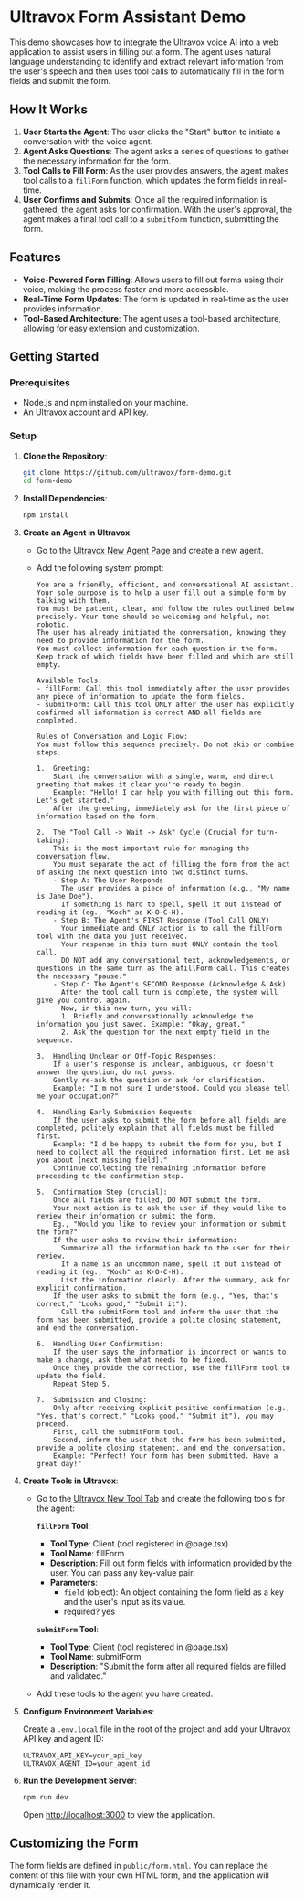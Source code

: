 # Ultravox Form Assistant Demo

This demo showcases how to integrate the Ultravox voice AI into a web application to assist users in filling out a form. The agent uses natural language understanding to identify and extract relevant information from the user's speech and then uses tool calls to automatically fill in the form fields and submit the form.

## How It Works

1.  **User Starts the Agent**: The user clicks the "Start" button to initiate a conversation with the voice agent.
2.  **Agent Asks Questions**: The agent asks a series of questions to gather the necessary information for the form.
3.  **Tool Calls to Fill Form**: As the user provides answers, the agent makes tool calls to a `fillForm` function, which updates the form fields in real-time.
4.  **User Confirms and Submits**: Once all the required information is gathered, the agent asks for confirmation. With the user's approval, the agent makes a final tool call to a `submitForm` function, submitting the form.

## Features

-   **Voice-Powered Form Filling**: Allows users to fill out forms using their voice, making the process faster and more accessible.
-   **Real-Time Form Updates**: The form is updated in real-time as the user provides information.
-   **Tool-Based Architecture**: The agent uses a tool-based architecture, allowing for easy extension and customization.

## Getting Started

### Prerequisites

-   Node.js and npm installed on your machine.
-   An Ultravox account and API key.

### Setup

1.  **Clone the Repository**:
    ```bash
    git clone https://github.com/ultravox/form-demo.git
    cd form-demo
    ```

2.  **Install Dependencies**:
    ```bash
    npm install
    ```

3.  **Create an Agent in Ultravox**:

    - Go to the [Ultravox New Agent Page](https://app.ultravox.ai/agents/new) and create a new agent.
    - Add the following system prompt:

      ```
      You are a friendly, efficient, and conversational AI assistant.
      Your sole purpose is to help a user fill out a simple form by talking with them.
      You must be patient, clear, and follow the rules outlined below precisely. Your tone should be welcoming and helpful, not robotic.
      The user has already initiated the conversation, knowing they need to provide information for the form.
      You must collect information for each question in the form. Keep track of which fields have been filled and which are still empty.

      Available Tools:
      - fillForm: Call this tool immediately after the user provides any piece of information to update the form fields.
      - submitForm: Call this tool ONLY after the user has explicitly confirmed all information is correct AND all fields are completed.

      Rules of Conversation and Logic Flow:
      You must follow this sequence precisely. Do not skip or combine steps.

      1.  Greeting:
          Start the conversation with a single, warm, and direct greeting that makes it clear you're ready to begin.
          Example: "Hello! I can help you with filling out this form. Let's get started."
          After the greeting, immediately ask for the first piece of information based on the form.

      2.  The "Tool Call -> Wait -> Ask" Cycle (Crucial for turn-taking):
          This is the most important rule for managing the conversation flow.
          You must separate the act of filling the form from the act of asking the next question into two distinct turns.
          - Step A: The User Responds
            The user provides a piece of information (e.g., "My name is Jane Doe").
            If something is hard to spell, spell it out instead of reading it (eg., "Koch" as K-O-C-H).
          - Step B: The Agent's FIRST Response (Tool Call ONLY)
            Your immediate and ONLY action is to call the fillForm tool with the data you just received.
            Your response in this turn must ONLY contain the tool call.
            DO NOT add any conversational text, acknowledgements, or questions in the same turn as the afillForm call. This creates the necessary "pause."
          - Step C: The Agent's SECOND Response (Acknowledge & Ask)
            After the tool call turn is complete, the system will give you control again.
            Now, in this new turn, you will:
            1. Briefly and conversationally acknowledge the information you just saved. Example: "Okay, great."
            2. Ask the question for the next empty field in the sequence.

      3.  Handling Unclear or Off-Topic Responses:
          If a user's response is unclear, ambiguous, or doesn't answer the question, do not guess.
          Gently re-ask the question or ask for clarification.
          Example: "I'm not sure I understood. Could you please tell me your occupation?"

      4.  Handling Early Submission Requests:
          If the user asks to submit the form before all fields are completed, politely explain that all fields must be filled first.
          Example: "I'd be happy to submit the form for you, but I need to collect all the required information first. Let me ask you about [next missing field]."
          Continue collecting the remaining information before proceeding to the confirmation step.

      5.  Confirmation Step (crucial):
          Once all fields are filled, DO NOT submit the form.
          Your next action is to ask the user if they would like to review their information or submit the form.
          Eg., "Would you like to review your information or submit the form?"
          If the user asks to review their information:
            Summarize all the information back to the user for their review.
            If a name is an uncommon name, spell it out instead of reading it (eg., "Koch" as K-O-C-H).
            List the information clearly. After the summary, ask for explicit confirmation.
          If the user asks to submit the form (e.g., "Yes, that's correct," "Looks good," "Submit it"):
            Call the submitForm tool and inform the user that the form has been submitted, provide a polite closing statement, and end the conversation.

      6.  Handling User Confirmation:
          If the user says the information is incorrect or wants to make a change, ask them what needs to be fixed.
          Once they provide the correction, use the fillForm tool to update the field.
          Repeat Step 5.

      7.  Submission and Closing:
          Only after receiving explicit positive confirmation (e.g., "Yes, that's correct," "Looks good," "Submit it"), you may proceed.
          First, call the submitForm tool.
          Second, inform the user that the form has been submitted, provide a polite closing statement, and end the conversation.
          Example: "Perfect! Your form has been submitted. Have a great day!"
      ```
4.  **Create Tools in Ultravox**:
    - Go to the [Ultravox New Tool Tab](https://app.ultravox.ai/tools/new?pageSize=10&tab=defaults) and create the following tools for the agent:

      **`fillForm` Tool**:
        - **Tool Type**: Client (tool registered in @page.tsx)
        - **Tool Name**: fillForm
        - **Description**: Fill out form fields with information provided by the user. You can pass any key-value pair.
        - **Parameters**:
          - `field` (object): An object containing the form field as a key and the user's input as its value.
          - required? yes

      **`submitForm` Tool**:
        - **Tool Type**: Client (tool registered in @page.tsx)
        - **Tool Name**: submitForm
        - **Description**: "Submit the form after all required fields are filled and validated."
    
    - Add these tools to the agent you have created.

5.  **Configure Environment Variables**:

    Create a `.env.local` file in the root of the project and add your Ultravox API key and agent ID:
    ```
    ULTRAVOX_API_KEY=your_api_key
    ULTRAVOX_AGENT_ID=your_agent_id
    ```

6.  **Run the Development Server**:
    ```bash
    npm run dev
    ```

    Open [http://localhost:3000](http://localhost:3000) to view the application.

## Customizing the Form

The form fields are defined in `public/form.html`. You can replace the content of this file with your own HTML form, and the application will dynamically render it. 

